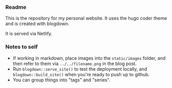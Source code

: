 ### Readme

This is the repository for my personal website. It uses the hugo coder theme and is created with blogdown. 

It is served via Netlify.

### Notes to self

- If working in markdown, place images into the `static/images` folder, and then refer to them via `../../filename.png` in the blog post.
- Run `blogdown::serve_site()` to test the deployment locally, and `blogdown::build_site()` when you're ready to push up to github. 
- You can group things into "tags" and "series".